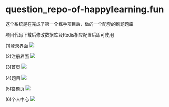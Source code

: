 # question_repo-of-happylearning.fun
这个系统是在完成了第一个练手项目后，做的一个配套的刷题题库

项目代码下载后修改数据库及Redis相应配置后即可使用

(1)登录界面
![](https://i.imgur.com/2R2uhCk.png)

(2)注册界面
![](https://i.imgur.com/5Ua4SPf.png)

(3)首页
![](https://i.imgur.com/oeH84WP.png)

(4)题目
![](https://i.imgur.com/cDJlFNY.png)

(5)答题页
![](https://i.imgur.com/z8OEmk3.png)

(6)个人中心
![](https://i.imgur.com/s4MjkcQ.png)